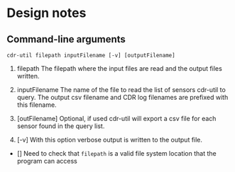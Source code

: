 # Design notes
## Command-line arguments
`cdr-util filepath inputFilename [-v] [outputFilename]`

1. filepath          The filepath where the input files are read and the output files written.

2. inputFilename     The name of the file to read the list of sensors cdr-util to query.
                    The output csv filename and CDR log filenames are prefixed with this filename.

3. [outFilename]     Optional, if used cdr-util will export a csv file for each sensor found in the query list.

4. [-v]              With this option verbose output is written to the output file.


- []    Need to check that `filepath` is a valid file system location that the program can access
